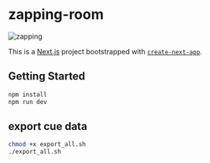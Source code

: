 # zapping-room

![zapping](https://github.com/user-attachments/assets/07567eb5-290a-4c1e-a2cc-f5d1986cbe05)

This is a [Next.js](https://nextjs.org) project bootstrapped with [`create-next-app`](https://nextjs.org/docs/app/api-reference/cli/create-next-app).

## Getting Started

```bash
npm install
npm run dev
```

## export cue data

```bash
chmod +x export_all.sh
./export_all.sh
```
